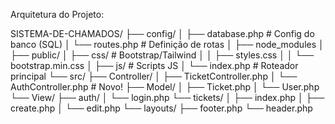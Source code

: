 
Arquitetura do Projeto: 


SISTEMA-DE-CHAMADOS/
├── config/
│   ├── database.php     # Config do banco (SQL)
│   └── routes.php       # Definição de rotas
│
├── node_modules
│
├── public/
│   ├── css/             # Bootstrap/Tailwind 
│   │   ├── styles.css
│   │   └── bootstrap.min.css
│   ├── js/              # Scripts JS
│   └── index.php        # Roteador principal
└── src/
    ├── Controller/
    │   ├── TicketController.php
    │   └── AuthController.php   # Novo!
    ├── Model/
    │   ├── Ticket.php
    │   └── User.php
    └── View/
        ├── auth/
        │   └── login.php
        └── tickets/
        │   ├── index.php
        │   ├── create.php
        │   └── edit.php
        └── layouts/
            ├── footer.php
            └── header.php
            

    